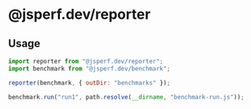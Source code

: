 # @jsperf.dev/reporter

## Usage

```js
import reporter from "@jsperf.dev/reporter";
import benchmark from "@jsperf.dev/benchmark";

reporter(benchmark, { outDir: "benchmarks" });

benchmark.run("run1", path.resolve(__dirname, "benchmark-run.js"));
```
